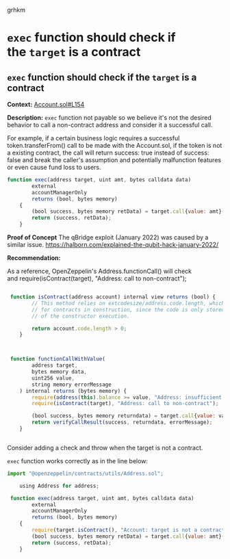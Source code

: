 grhkm
# `exec` function should check if the `target` is a contract

##  ```exec``` function should check if the ```target``` is a contract

**Context:**
[Account.sol#L154](https://github.com/sherlock-audit/2022-08-sentiment-0xSmartContract/blob/main/protocol/src/core/Account.sol#L154)

**Description:**
```exec``` function not payable so we believe it's not the desired behavior to call a non-contract address and consider it a successful call.

For example, if a certain business logic requires a successful token.transferFrom() call to be made with the Account.sol, if the token is not a existing contract, the call will return success: true instead of success: false and break the caller's assumption and potentially malfunction features or even cause fund loss to users.


```js
function exec(address target, uint amt, bytes calldata data)
        external
        accountManagerOnly
        returns (bool, bytes memory)
    {
        (bool success, bytes memory retData) = target.call{value: amt}(data);
        return (success, retData);
    }
```

**Proof of Concept**
The qBridge exploit (January 2022) was caused by a similar issue.
https://halborn.com/explained-the-qubit-hack-january-2022/




**Recommendation:**

As a reference, OpenZeppelin's Address.functionCall() will check and require(isContract(target), "Address: call to non-contract");

```js

 function isContract(address account) internal view returns (bool) {
        // This method relies on extcodesize/address.code.length, which returns 0
        // for contracts in construction, since the code is only stored at the end
        // of the constructor execution.

        return account.code.length > 0;
    }



 function functionCallWithValue(
        address target,
        bytes memory data,
        uint256 value,
        string memory errorMessage
    ) internal returns (bytes memory) {
        require(address(this).balance >= value, "Address: insufficient balance for call");
        require(isContract(target), "Address: call to non-contract");

        (bool success, bytes memory returndata) = target.call{value: value}(data);
        return verifyCallResult(success, returndata, errorMessage);
    }



```
Consider adding a check and throw when the target is not a contract.


```exec``` function  works correctly as in the line below:

```js
import "@openzeppelin/contracts/utils/Address.sol";

    using Address for address;

 function exec(address target, uint amt, bytes calldata data)
        external
        accountManagerOnly
        returns (bool, bytes memory)
    {
        require(target.isContract(), "Account: target is not a contract");
        (bool success, bytes memory retData) = target.call{value: amt}(data);
        return (success, retData);
    }


```
